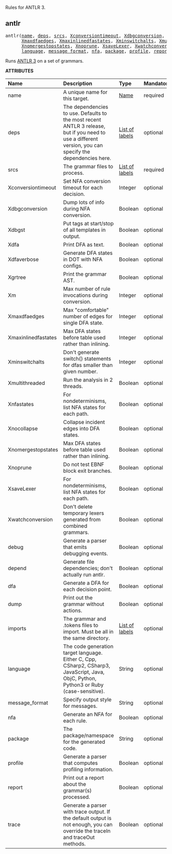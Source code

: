 <!-- Generated with Stardoc: http://skydoc.bazel.build -->

Rules for ANTLR 3.

<a id="antlr"></a>

## antlr

<pre>
antlr(<a href="#antlr-name">name</a>, <a href="#antlr-deps">deps</a>, <a href="#antlr-srcs">srcs</a>, <a href="#antlr-Xconversiontimeout">Xconversiontimeout</a>, <a href="#antlr-Xdbgconversion">Xdbgconversion</a>, <a href="#antlr-Xdbgst">Xdbgst</a>, <a href="#antlr-Xdfa">Xdfa</a>, <a href="#antlr-Xdfaverbose">Xdfaverbose</a>, <a href="#antlr-Xgrtree">Xgrtree</a>, <a href="#antlr-Xm">Xm</a>,
      <a href="#antlr-Xmaxdfaedges">Xmaxdfaedges</a>, <a href="#antlr-Xmaxinlinedfastates">Xmaxinlinedfastates</a>, <a href="#antlr-Xminswitchalts">Xminswitchalts</a>, <a href="#antlr-Xmultithreaded">Xmultithreaded</a>, <a href="#antlr-Xnfastates">Xnfastates</a>, <a href="#antlr-Xnocollapse">Xnocollapse</a>,
      <a href="#antlr-Xnomergestopstates">Xnomergestopstates</a>, <a href="#antlr-Xnoprune">Xnoprune</a>, <a href="#antlr-XsaveLexer">XsaveLexer</a>, <a href="#antlr-Xwatchconversion">Xwatchconversion</a>, <a href="#antlr-debug">debug</a>, <a href="#antlr-depend">depend</a>, <a href="#antlr-dfa">dfa</a>, <a href="#antlr-dump">dump</a>, <a href="#antlr-imports">imports</a>,
      <a href="#antlr-language">language</a>, <a href="#antlr-message_format">message_format</a>, <a href="#antlr-nfa">nfa</a>, <a href="#antlr-package">package</a>, <a href="#antlr-profile">profile</a>, <a href="#antlr-report">report</a>, <a href="#antlr-trace">trace</a>)
</pre>

Runs [ANTLR 3](https://www.antlr3.org//) on a set of grammars.

**ATTRIBUTES**


| Name  | Description | Type | Mandatory | Default |
| :------------- | :------------- | :------------- | :------------- | :------------- |
| <a id="antlr-name"></a>name |  A unique name for this target.   | <a href="https://bazel.build/concepts/labels#target-names">Name</a> | required |  |
| <a id="antlr-deps"></a>deps |  The dependencies to use. Defaults to the most recent ANTLR 3 release, but if you need to use a different version, you can specify the dependencies here.   | <a href="https://bazel.build/concepts/labels">List of labels</a> | optional |  `["@@antlr3_runtimes//:tool"]`  |
| <a id="antlr-srcs"></a>srcs |  The grammar files to process.   | <a href="https://bazel.build/concepts/labels">List of labels</a> | required |  |
| <a id="antlr-Xconversiontimeout"></a>Xconversiontimeout |  Set NFA conversion timeout for each decision.   | Integer | optional |  `0`  |
| <a id="antlr-Xdbgconversion"></a>Xdbgconversion |  Dump lots of info during NFA conversion.   | Boolean | optional |  `False`  |
| <a id="antlr-Xdbgst"></a>Xdbgst |  Put tags at start/stop of all templates in output.   | Boolean | optional |  `False`  |
| <a id="antlr-Xdfa"></a>Xdfa |  Print DFA as text.   | Boolean | optional |  `False`  |
| <a id="antlr-Xdfaverbose"></a>Xdfaverbose |  Generate DFA states in DOT with NFA configs.   | Boolean | optional |  `False`  |
| <a id="antlr-Xgrtree"></a>Xgrtree |  Print the grammar AST.   | Boolean | optional |  `False`  |
| <a id="antlr-Xm"></a>Xm |  Max number of rule invocations during conversion.   | Integer | optional |  `0`  |
| <a id="antlr-Xmaxdfaedges"></a>Xmaxdfaedges |  Max &quot;comfortable&quot; number of edges for single DFA state.   | Integer | optional |  `0`  |
| <a id="antlr-Xmaxinlinedfastates"></a>Xmaxinlinedfastates |  Max DFA states before table used rather than inlining.   | Integer | optional |  `0`  |
| <a id="antlr-Xminswitchalts"></a>Xminswitchalts |  Don't generate switch() statements for dfas smaller than given number.   | Integer | optional |  `0`  |
| <a id="antlr-Xmultithreaded"></a>Xmultithreaded |  Run the analysis in 2 threads.   | Boolean | optional |  `False`  |
| <a id="antlr-Xnfastates"></a>Xnfastates |  For nondeterminisms, list NFA states for each path.   | Boolean | optional |  `False`  |
| <a id="antlr-Xnocollapse"></a>Xnocollapse |  Collapse incident edges into DFA states.   | Boolean | optional |  `False`  |
| <a id="antlr-Xnomergestopstates"></a>Xnomergestopstates |  Max DFA states before table used rather than inlining.   | Boolean | optional |  `False`  |
| <a id="antlr-Xnoprune"></a>Xnoprune |  Do not test EBNF block exit branches.   | Boolean | optional |  `False`  |
| <a id="antlr-XsaveLexer"></a>XsaveLexer |  For nondeterminisms, list NFA states for each path.   | Boolean | optional |  `False`  |
| <a id="antlr-Xwatchconversion"></a>Xwatchconversion |  Don't delete temporary lexers generated from combined grammars.   | Boolean | optional |  `False`  |
| <a id="antlr-debug"></a>debug |  Generate a parser that emits debugging events.   | Boolean | optional |  `False`  |
| <a id="antlr-depend"></a>depend |  Generate file dependencies; don't actually run antlr.   | Boolean | optional |  `False`  |
| <a id="antlr-dfa"></a>dfa |  Generate a DFA for each decision point.   | Boolean | optional |  `False`  |
| <a id="antlr-dump"></a>dump |  Print out the grammar without actions.   | Boolean | optional |  `False`  |
| <a id="antlr-imports"></a>imports |  The grammar and .tokens files to import. Must be all in the same directory.   | <a href="https://bazel.build/concepts/labels">List of labels</a> | optional |  `[]`  |
| <a id="antlr-language"></a>language |  The code generation target language. Either C, Cpp, CSharp2, CSharp3, JavaScript, Java, ObjC, Python, Python3 or Ruby (case-sensitive).   | String | optional |  `""`  |
| <a id="antlr-message_format"></a>message_format |  Specify output style for messages.   | String | optional |  `""`  |
| <a id="antlr-nfa"></a>nfa |  Generate an NFA for each rule.   | Boolean | optional |  `False`  |
| <a id="antlr-package"></a>package |  The package/namespace for the generated code.   | String | optional |  `""`  |
| <a id="antlr-profile"></a>profile |  Generate a parser that computes profiling information.   | Boolean | optional |  `False`  |
| <a id="antlr-report"></a>report |  Print out a report about the grammar(s) processed.   | Boolean | optional |  `False`  |
| <a id="antlr-trace"></a>trace |  Generate a parser with trace output. If the default output is not enough, you can override the traceIn and traceOut methods.   | Boolean | optional |  `False`  |



